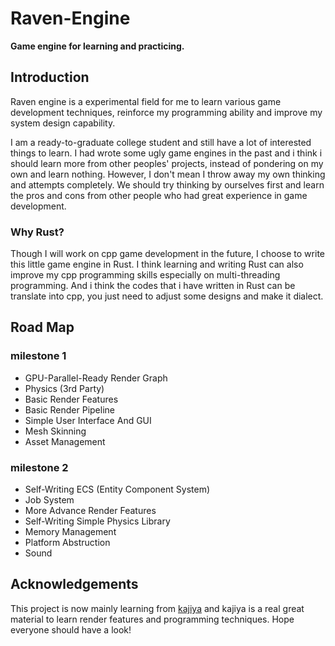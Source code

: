 # Raven-Engine

**Game engine for learning and practicing.**

## Introduction

Raven engine is a experimental field for me to learn various game development techniques, reinforce my programming ability and improve my system design capability.

I am a ready-to-graduate college student and still have a lot of interested things to learn. I had wrote some ugly game engines in the past and i think i should learn more from other peoples' projects, instead of pondering on my own and learn nothing. However, I don't mean I throw away my own thinking and attempts completely. We should try thinking by ourselves first and learn the pros and cons from other people who had great experience in game development.

### Why Rust?

Though I will work on cpp game development in the future, I choose to write this little game engine in Rust. I think learning and writing Rust can also improve my cpp programming skills especially on multi-threading programming. And i think the codes that i have written in Rust can be translate into cpp, you just need to adjust some designs and make it dialect.

## Road Map

### milestone 1

- GPU-Parallel-Ready Render Graph
- Physics (3rd Party)
- Basic Render Features
- Basic Render Pipeline
- Simple User Interface And GUI
- Mesh Skinning
- Asset Management

### milestone 2

- Self-Writing ECS (Entity Component System)
- Job System
- More Advance Render Features
- Self-Writing Simple Physics Library
- Memory Management
- Platform Abstruction
- Sound

## Acknowledgements

This project is now mainly learning from [kajiya](https://github.com/EmbarkStudios/kajiya) and kajiya is a real great material to learn render features and programming techniques. Hope everyone should have a look!